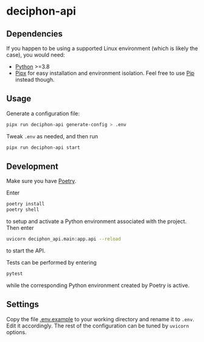 # deciphon-api

## Dependencies

If you happen to be using a supported Linux environment (which is likely the case),
you would need:

- [Python](https://www.python.org) >=3.8
- [Pipx](https://pypa.github.io/pipx/) for easy installation and environment isolation. Feel free to use [Pip](https://pip.pypa.io/en/stable/) instead though.

## Usage

Generate a configuration file:

```bash
pipx run deciphon-api generate-config > .env
```

Tweak `.env` as needed, and then run

```bash
pipx run deciphon-api start
```

## Development

Make sure you have [Poetry](https://python-poetry.org/docs/).

Enter

```bash
poetry install
poetry shell
```

to setup and activate a Python environment associated with the project.
Then enter

```bash
uvicorn deciphon_api.main:app.api --reload
```

to start the API.

Tests can be performed by entering

```bash
pytest
```

while the corresponding Python environment created by Poetry is active.

## Settings

Copy the file [.env.example](.env.example) to your working directory and rename it to `.env`.
Edit it accordingly.
The rest of the configuration can be tuned by `uvicorn` options.
